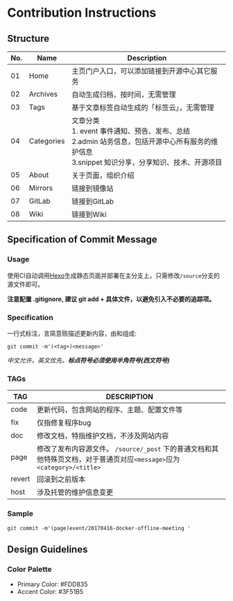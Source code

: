 # Contribution Instructions

## Structure

|No.|Name|Description|
|---|----|-----------|
|01 |Home|主页门户入口，可以添加链接到开源中心其它服务|
|02 |Archives|自动生成归档，按时间，无需管理|
|03 |Tags|基于文章标签自动生成的「标签云」，无需管理|
|04 |Categories|文章分类<br>1. event 事件通知、预告、发布、总结<br>2.admin 站务信息，包括开源中心所有服务的维护信息<br>3.snippet 知识分享，分享知识、技术、开源项目|
|05 |About|关于页面，组织介绍|
|06 |Mirrors|链接到镜像站|
|07 |GitLab|链接到GitLab|
|08 |Wiki|链接到Wiki|

## Specification of Commit Message

### Usage

使用CI自动调用[Hexo](https://hexo.io/)生成静态页面并部署在主分支上，只需修改`/source`分支的源文件即可。

**注意配置 .gitignore, 建议 git add + 具体文件，以避免引入不必要的追踪项。**

### Specification

一行式标注，言简意赅描述更新内容，由<tag>和<message>组成:

```shell
git commit -m'(<tag>)<message>'
```
*中文允许，英文优先。**标点符号必须使用半角符号(西文符号)***

### TAGs

|TAG   |DESCRIPTION                                       |
|------|--------------------------------------------------|
|code  |更新代码，包含网站的程序、主题、配置文件等|
|fix   |仅指修复程序bug|
|doc   |修改文档，特指维护文档，不涉及网站内容|
|page  |修改了发布内容源文件。 `/source/_post` 下的普通文档和其他特殊页文档，对于普通页对应`<message>`应为`<category>/<title>`|
|revert|回滚到之前版本|
|host  |涉及托管的维护信息变更|

### Sample

```shell
git commit -m'(page)event/20170416-docker-offline-meeting '
```

## Design Guidelines

### Color Palette

- Primary Color: #FDD835
- Accent Color: #3F51B5
